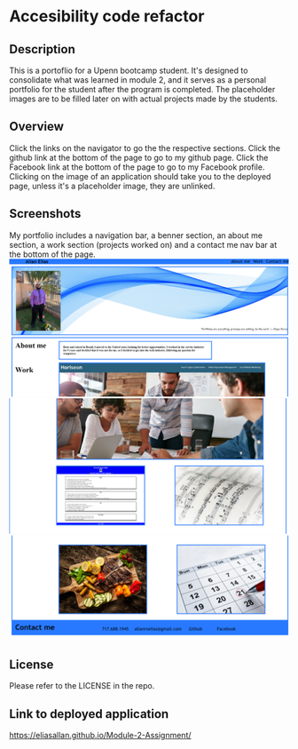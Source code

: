 # Accesibility code refactor

## Description

This is a portoflio for a Upenn bootcamp student. It's designed to consolidate what was learned in module 2, and it serves as a personal portfolio for the student after the program is completed. The placeholder images are to be filled later on with actual projects made by the students.

## Overview

Click the links on the navigator to go the the respective sections. 
Click the github link at the bottom of the page to go to my github page. 
Click the Facebook link at the bottom of the page to go to my Facebook profile. 
Clicking on the image of an application should take you to the deployed page, unless it's a placeholder image, they are unlinked.


## Screenshots

My portfolio includes a navigation bar, a benner section, an about me section, a work section (projects worked on)  and a contact me nav bar at the bottom of the page.
![Screenshot of the top of the page](assets/images/READMEscreenshot.png)
![Screenshot of the middle of the page](assets\images\READMEscreenshot2.png)
![Screenshot of the bottom of the page](assets\images\READMEscreenshot3.png)



## License

Please refer to the LICENSE in the repo.

## Link to deployed application

https://eliasallan.github.io/Module-2-Assignment/
